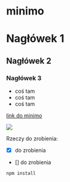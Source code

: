 # minimo

# Nagłówek 1
## Nagłówek 2
### Nagłówek 3

* coś tam
* coś tam
* coś tam

[link do minimo](https://github.com/zafoe/minimo)

![](https://dspncdn.com/a1/media/692x/97/cc/fa/97ccfa29ba878fa1e6e65fa1b5c3c029.jpg)

Rzeczy do zrobienia:
- [x] do zrobienia
- [] do zrobienia

```
npm install
```
